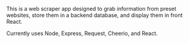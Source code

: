 This is a web scraper app designed to grab information from preset websites, store them in a backend database, and display them in front React.

Currently uses Node, Express, Request, Cheerio, and React.